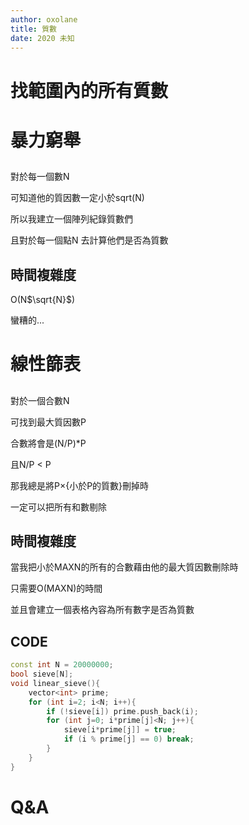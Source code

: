 ```yaml
---
author: oxolane
title: 質數
date: 2020 未知
---
```


# 找範圍內的所有質數

# 暴力窮舉

## 
對於每一個數N

可知道他的質因數一定小於sqrt(N)

所以我建立一個陣列紀錄質數們

且對於每一個點N 去計算他們是否為質數

## 時間複雜度

O(N$\sqrt{N}$)

蠻糟的...

# 線性篩表

## 

對於一個合數N

可找到最大質因數P

合數將會是(N/P)*P

且N/P < P

那我總是將P×{小於P的質數}刪掉時

一定可以把所有和數剔除

## 時間複雜度

當我把小於MAXN的所有的合數藉由他的最大質因數刪除時

只需要O(MAXN)的時間

並且會建立一個表格內容為所有數字是否為質數

## CODE

```c++
const int N = 20000000;
bool sieve[N];
void linear_sieve(){
    vector<int> prime;
    for (int i=2; i<N; i++){
        if (!sieve[i]) prime.push_back(i);
        for (int j=0; i*prime[j]<N; j++){
            sieve[i*prime[j]] = true;
            if (i % prime[j] == 0) break;
        }
    }
}
```

# Q&A
